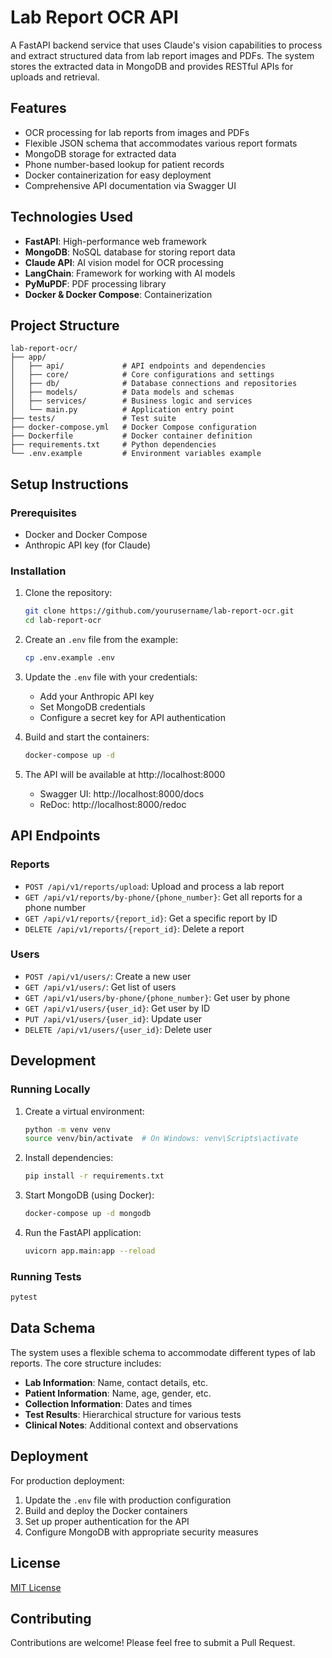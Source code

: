 # Lab Report OCR API

A FastAPI backend service that uses Claude's vision capabilities to process and extract structured data from lab report images and PDFs. The system stores the extracted data in MongoDB and provides RESTful APIs for uploads and retrieval.

## Features

- OCR processing for lab reports from images and PDFs
- Flexible JSON schema that accommodates various report formats
- MongoDB storage for extracted data
- Phone number-based lookup for patient records
- Docker containerization for easy deployment
- Comprehensive API documentation via Swagger UI

## Technologies Used

- **FastAPI**: High-performance web framework
- **MongoDB**: NoSQL database for storing report data
- **Claude API**: AI vision model for OCR processing
- **LangChain**: Framework for working with AI models
- **PyMuPDF**: PDF processing library
- **Docker & Docker Compose**: Containerization

## Project Structure

```
lab-report-ocr/
├── app/
│   ├── api/             # API endpoints and dependencies
│   ├── core/            # Core configurations and settings
│   ├── db/              # Database connections and repositories
│   ├── models/          # Data models and schemas
│   ├── services/        # Business logic and services
│   └── main.py          # Application entry point
├── tests/               # Test suite
├── docker-compose.yml   # Docker Compose configuration
├── Dockerfile           # Docker container definition
├── requirements.txt     # Python dependencies
└── .env.example         # Environment variables example
```

## Setup Instructions

### Prerequisites

- Docker and Docker Compose
- Anthropic API key (for Claude)

### Installation

1. Clone the repository:
   ```bash
   git clone https://github.com/yourusername/lab-report-ocr.git
   cd lab-report-ocr
   ```

2. Create an `.env` file from the example:
   ```bash
   cp .env.example .env
   ```

3. Update the `.env` file with your credentials:
   - Add your Anthropic API key
   - Set MongoDB credentials
   - Configure a secret key for API authentication

4. Build and start the containers:
   ```bash
   docker-compose up -d
   ```

5. The API will be available at http://localhost:8000
   - Swagger UI: http://localhost:8000/docs
   - ReDoc: http://localhost:8000/redoc

## API Endpoints

### Reports

- `POST /api/v1/reports/upload`: Upload and process a lab report
- `GET /api/v1/reports/by-phone/{phone_number}`: Get all reports for a phone number
- `GET /api/v1/reports/{report_id}`: Get a specific report by ID
- `DELETE /api/v1/reports/{report_id}`: Delete a report

### Users

- `POST /api/v1/users/`: Create a new user
- `GET /api/v1/users/`: Get list of users
- `GET /api/v1/users/by-phone/{phone_number}`: Get user by phone
- `GET /api/v1/users/{user_id}`: Get user by ID
- `PUT /api/v1/users/{user_id}`: Update user
- `DELETE /api/v1/users/{user_id}`: Delete user

## Development

### Running Locally

1. Create a virtual environment:
   ```bash
   python -m venv venv
   source venv/bin/activate  # On Windows: venv\Scripts\activate
   ```

2. Install dependencies:
   ```bash
   pip install -r requirements.txt
   ```

3. Start MongoDB (using Docker):
   ```bash
   docker-compose up -d mongodb
   ```

4. Run the FastAPI application:
   ```bash
   uvicorn app.main:app --reload
   ```

### Running Tests

```bash
pytest
```

## Data Schema

The system uses a flexible schema to accommodate different types of lab reports. The core structure includes:

- **Lab Information**: Name, contact details, etc.
- **Patient Information**: Name, age, gender, etc.
- **Collection Information**: Dates and times
- **Test Results**: Hierarchical structure for various tests
- **Clinical Notes**: Additional context and observations

## Deployment

For production deployment:

1. Update the `.env` file with production configuration
2. Build and deploy the Docker containers
3. Set up proper authentication for the API
4. Configure MongoDB with appropriate security measures

## License

[MIT License](LICENSE)

## Contributing

Contributions are welcome! Please feel free to submit a Pull Request.